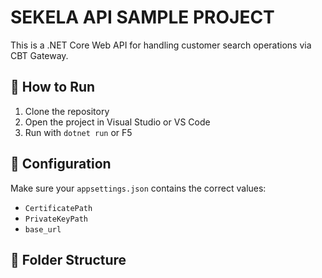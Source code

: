 # SEKELA  API SAMPLE PROJECT

This is a .NET Core Web API for handling customer search operations via CBT Gateway.

## 🚀 How to Run

1. Clone the repository
2. Open the project in Visual Studio or VS Code
3. Run with `dotnet run` or F5

## 🔧 Configuration

Make sure your `appsettings.json` contains the correct values:

- `CertificatePath`
- `PrivateKeyPath`
- `base_url`

## 📁 Folder Structure
